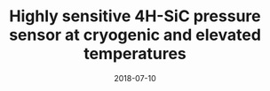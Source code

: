 ---
title: "Highly sensitive 4H-SiC pressure sensor at cryogenic and elevated temperatures"
collection: publications
permalink: /publication/2018-07-10-LaserCut_3
date: 2018-07-10
venue: 'Materials &amp; Design'
paperurl: 'https://doi.org/10.1016/j.matdes.2018.07.014'
citation: 'Ngyuyn, T.K., Phan, H.-P,, Dinh, T., Dowling, K.M., Foisal, A.R., Senesky, D.G., Nguyen, N.-T, and Dao, D.V., “Highly sensitive 4H-SiC pressure sensor at cryogenic and elevated temperatures”, Materials &amp; Design, vol. 156, pp 441-445, 2018.'
link: 'https://doi.org/10.1016/j.matdes.2018.07.014'
category: 'LaserCut'

---